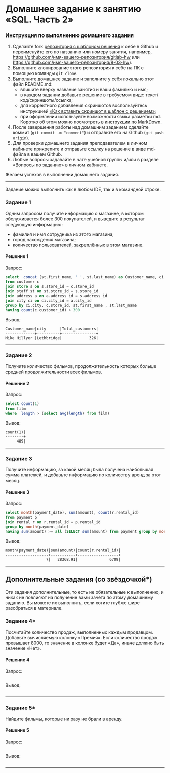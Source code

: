 # Домашнее задание к занятию «SQL. Часть 2»

### Инструкция по выполнению домашнего задания

1. Сделайте fork [репозитория c шаблоном решения](https://github.com/netology-code/sys-pattern-homework) к себе в Github и переименуйте его по названию или номеру занятия, например, https://github.com/имя-вашего-репозитория/gitlab-hw или https://github.com/имя-вашего-репозитория/8-03-hw).
2. Выполните клонирование этого репозитория к себе на ПК с помощью команды `git clone`.
3. Выполните домашнее задание и заполните у себя локально этот файл README.md:
   - впишите вверху название занятия и ваши фамилию и имя;
   - в каждом задании добавьте решение в требуемом виде: текст/код/скриншоты/ссылка;
   - для корректного добавления скриншотов воспользуйтесь инструкцией [«Как вставить скриншот в шаблон с решением»](https://github.com/netology-code/sys-pattern-homework/blob/main/screen-instruction.md);
   - при оформлении используйте возможности языка разметки md. Коротко об этом можно посмотреть в [инструкции по MarkDown](https://github.com/netology-code/sys-pattern-homework/blob/main/md-instruction.md).
4. После завершения работы над домашним заданием сделайте коммит (`git commit -m "comment"`) и отправьте его на Github (`git push origin`).
5. Для проверки домашнего задания преподавателем в личном кабинете прикрепите и отправьте ссылку на решение в виде md-файла в вашем Github.
6. Любые вопросы задавайте в чате учебной группы и/или в разделе «Вопросы по заданию» в личном кабинете.

Желаем успехов в выполнении домашнего задания.

---

Задание можно выполнить как в любом IDE, так и в командной строке.

### Задание 1

Одним запросом получите информацию о магазине, в котором обслуживается более 300 покупателей, и выведите в результат следующую информацию: 
- фамилия и имя сотрудника из этого магазина;
- город нахождения магазина;
- количество пользователей, закреплённых в этом магазине.

#### Решение 1

Запрос: 

```sql
select  concat (st.first_name, ' ', st.last_name) as Customer_name, ci.city, count(c.customer_id) as Total_customers
from customer c
join store s on s.store_id = c.store_id
join staff st on st.store_id = s.store_id
join address a on a.address_id = s.address_id
join city ci on ci.city_id = a.city_id
group by ci.city, c.store_id, st.first_name , st.last_name 
having count(c.customer_id) > 300
```

Вывод:

```
Customer_name|city      |Total_customers|
-------------+----------+---------------+
Mike Hillyer |Lethbridge|            326|
```
---

### Задание 2

Получите количество фильмов, продолжительность которых больше средней продолжительности всех фильмов.


#### Решение 2

Запрос: 

```sql
select count(1)
from film
where  length > (select avg(length) from film)
```

Вывод:

```
count(1)|
--------+
     489|
```
---


### Задание 3

Получите информацию, за какой месяц была получена наибольшая сумма платежей, и добавьте информацию по количеству аренд за этот месяц.


#### Решение 3

Запрос: 

```sql
select month(payment_date), sum(amount), count(r.rental_id)
from payment p
join rental r on r.rental_id = p.rental_id
group by month(payment_date)
having sum(amount) >= all (SELECT sum(amount) from payment group by month(payment_date))
```

Вывод:

```
month(payment_date)|sum(amount)|count(r.rental_id)|
-------------------+-----------+------------------+
                  7|   28368.91|              6709|
```
---



## Дополнительные задания (со звёздочкой*)
Эти задания дополнительные, то есть не обязательные к выполнению, и никак не повлияют на получение вами зачёта по этому домашнему заданию. Вы можете их выполнить, если хотите глубже шире разобраться в материале.

### Задание 4*

Посчитайте количество продаж, выполненных каждым продавцом. Добавьте вычисляемую колонку «Премия». Если количество продаж превышает 8000, то значение в колонке будет «Да», иначе должно быть значение «Нет».


#### Решение 4

Запрос: 

```sql

```

Вывод:

```

```
---


### Задание 5*

Найдите фильмы, которые ни разу не брали в аренду.


#### Решение 5

Запрос: 

```sql

```

Вывод:

```

```
---
